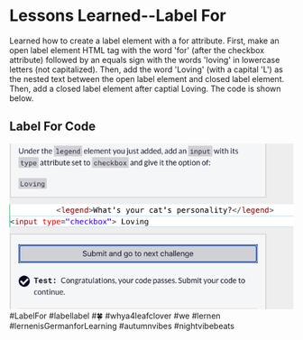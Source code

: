 <html>
  <body>
    <h1>Lessons Learned--Label For</h1>
    <p>
      Learned how to create a label element with a for attribute. First, make an open label element
      HTML tag with the word 'for' (after the checkbox attribute) followed by an equals sign with
      the words 'loving' in lowercase letters (not capitalized). Then, add the word 'Loving' (with
      a capital 'L') as the nested text between the open label element and closed label element.
      Then, add a closed label element after captial Loving. The code is shown below. 
       </p>
   <h2>Label For Code</h2>
   <img src="https://github.com/jennisa1/freeCodeCamp-Projects/blob/main/Cat%20Photo%20Album%20app/Images/Step%2053%20Code.png?raw=true" alt="Step 55 Code"> 
#LabelFor #labellabel #🍀 #whya4leafclover #we #lernen #lernenisGermanforLearning #autumnvibes #nightvibebeats
  </body>
  </html>
